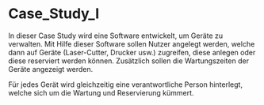# Case_Study_I

In dieser Case Study wird eine Software entwickelt, um Geräte zu verwalten. Mit Hilfe dieser Software sollen Nutzer angelegt werden, welche dann auf Geräte (Laser-Cutter, Drucker usw.) zugreifen, diese anlegen oder diese reserviert werden können. Zusätzlich sollen die Wartungszeiten der Geräte angezeigt werden.

Für jedes Gerät wird gleichzeitig eine verantwortliche Person hinterlegt, welche sich um die Wartung und Reservierung kümmert.